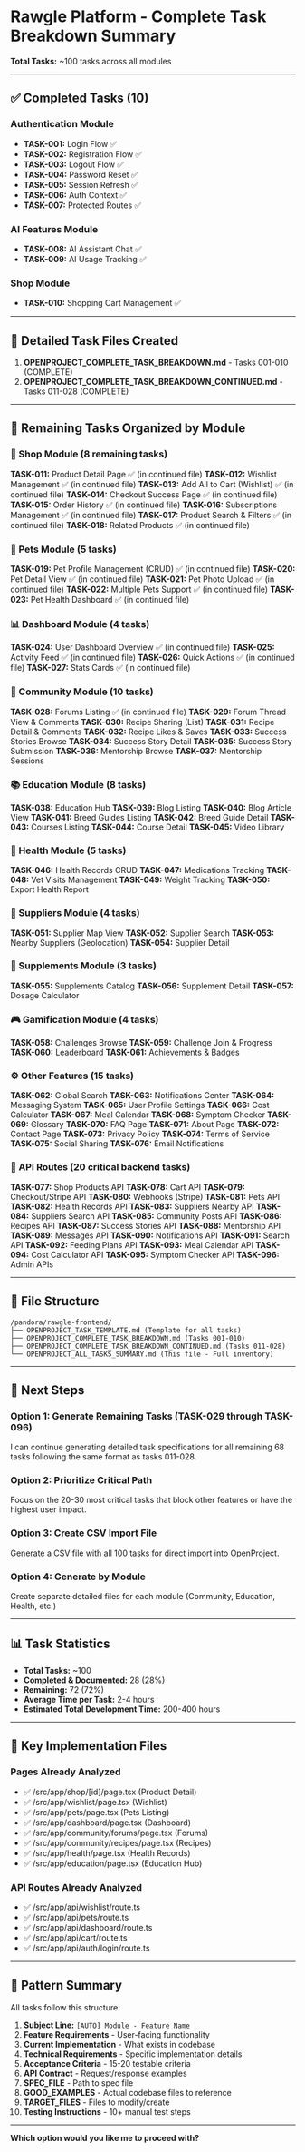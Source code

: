 # Rawgle Platform - Complete Task Breakdown Summary

**Total Tasks:** ~100 tasks across all modules

---

## ✅ Completed Tasks (10)

### Authentication Module
- **TASK-001:** Login Flow ✅
- **TASK-002:** Registration Flow ✅
- **TASK-003:** Logout Flow ✅
- **TASK-004:** Password Reset ✅
- **TASK-005:** Session Refresh ✅
- **TASK-006:** Auth Context ✅
- **TASK-007:** Protected Routes ✅

### AI Features Module
- **TASK-008:** AI Assistant Chat ✅
- **TASK-009:** AI Usage Tracking ✅

### Shop Module
- **TASK-010:** Shopping Cart Management ✅

---

## 📝 Detailed Task Files Created

1. **OPENPROJECT_COMPLETE_TASK_BREAKDOWN.md** - Tasks 001-010 (COMPLETE)
2. **OPENPROJECT_COMPLETE_TASK_BREAKDOWN_CONTINUED.md** - Tasks 011-028 (COMPLETE)

---

## 🎯 Remaining Tasks Organized by Module

### 🛒 Shop Module (8 remaining tasks)

**TASK-011:** Product Detail Page ✅ (in continued file)
**TASK-012:** Wishlist Management ✅ (in continued file)
**TASK-013:** Add All to Cart (Wishlist) ✅ (in continued file)
**TASK-014:** Checkout Success Page ✅ (in continued file)
**TASK-015:** Order History ✅ (in continued file)
**TASK-016:** Subscriptions Management ✅ (in continued file)
**TASK-017:** Product Search & Filters ✅ (in continued file)
**TASK-018:** Related Products ✅ (in continued file)

### 🐾 Pets Module (5 tasks)

**TASK-019:** Pet Profile Management (CRUD) ✅ (in continued file)
**TASK-020:** Pet Detail View ✅ (in continued file)
**TASK-021:** Pet Photo Upload ✅ (in continued file)
**TASK-022:** Multiple Pets Support ✅ (in continued file)
**TASK-023:** Pet Health Dashboard ✅ (in continued file)

### 📊 Dashboard Module (4 tasks)

**TASK-024:** User Dashboard Overview ✅ (in continued file)
**TASK-025:** Activity Feed ✅ (in continued file)
**TASK-026:** Quick Actions ✅ (in continued file)
**TASK-027:** Stats Cards ✅ (in continued file)

### 👥 Community Module (10 tasks)

**TASK-028:** Forums Listing ✅ (in continued file)
**TASK-029:** Forum Thread View & Comments
**TASK-030:** Recipe Sharing (List)
**TASK-031:** Recipe Detail & Comments
**TASK-032:** Recipe Likes & Saves
**TASK-033:** Success Stories Browse
**TASK-034:** Success Story Detail
**TASK-035:** Success Story Submission
**TASK-036:** Mentorship Browse
**TASK-037:** Mentorship Sessions

### 📚 Education Module (8 tasks)

**TASK-038:** Education Hub
**TASK-039:** Blog Listing
**TASK-040:** Blog Article View
**TASK-041:** Breed Guides Listing
**TASK-042:** Breed Guide Detail
**TASK-043:** Courses Listing
**TASK-044:** Course Detail
**TASK-045:** Video Library

### 🏥 Health Module (5 tasks)

**TASK-046:** Health Records CRUD
**TASK-047:** Medications Tracking
**TASK-048:** Vet Visits Management
**TASK-049:** Weight Tracking
**TASK-050:** Export Health Report

### 📍 Suppliers Module (4 tasks)

**TASK-051:** Supplier Map View
**TASK-052:** Supplier Search
**TASK-053:** Nearby Suppliers (Geolocation)
**TASK-054:** Supplier Detail

### 💊 Supplements Module (3 tasks)

**TASK-055:** Supplements Catalog
**TASK-056:** Supplement Detail
**TASK-057:** Dosage Calculator

### 🎮 Gamification Module (4 tasks)

**TASK-058:** Challenges Browse
**TASK-059:** Challenge Join & Progress
**TASK-060:** Leaderboard
**TASK-061:** Achievements & Badges

### ⚙️ Other Features (15 tasks)

**TASK-062:** Global Search
**TASK-063:** Notifications Center
**TASK-064:** Messaging System
**TASK-065:** User Profile Settings
**TASK-066:** Cost Calculator
**TASK-067:** Meal Calendar
**TASK-068:** Symptom Checker
**TASK-069:** Glossary
**TASK-070:** FAQ Page
**TASK-071:** About Page
**TASK-072:** Contact Page
**TASK-073:** Privacy Policy
**TASK-074:** Terms of Service
**TASK-075:** Social Sharing
**TASK-076:** Email Notifications

### 🔌 API Routes (20 critical backend tasks)

**TASK-077:** Shop Products API
**TASK-078:** Cart API
**TASK-079:** Checkout/Stripe API
**TASK-080:** Webhooks (Stripe)
**TASK-081:** Pets API
**TASK-082:** Health Records API
**TASK-083:** Suppliers Nearby API
**TASK-084:** Suppliers Search API
**TASK-085:** Community Posts API
**TASK-086:** Recipes API
**TASK-087:** Success Stories API
**TASK-088:** Mentorship API
**TASK-089:** Messages API
**TASK-090:** Notifications API
**TASK-091:** Search API
**TASK-092:** Feeding Plans API
**TASK-093:** Meal Calendar API
**TASK-094:** Cost Calculator API
**TASK-095:** Symptom Checker API
**TASK-096:** Admin APIs

---

## 📁 File Structure

```
/pandora/rawgle-frontend/
├── OPENPROJECT_TASK_TEMPLATE.md (Template for all tasks)
├── OPENPROJECT_COMPLETE_TASK_BREAKDOWN.md (Tasks 001-010)
├── OPENPROJECT_COMPLETE_TASK_BREAKDOWN_CONTINUED.md (Tasks 011-028)
└── OPENPROJECT_ALL_TASKS_SUMMARY.md (This file - Full inventory)
```

---

## 🎯 Next Steps

### Option 1: Generate Remaining Tasks (TASK-029 through TASK-096)
I can continue generating detailed task specifications for all remaining 68 tasks following the same format as tasks 011-028.

### Option 2: Prioritize Critical Path
Focus on the 20-30 most critical tasks that block other features or have the highest user impact.

### Option 3: Create CSV Import File
Generate a CSV file with all 100 tasks for direct import into OpenProject.

### Option 4: Generate by Module
Create separate detailed files for each module (Community, Education, Health, etc.)

---

## 📊 Task Statistics

- **Total Tasks:** ~100
- **Completed & Documented:** 28 (28%)
- **Remaining:** 72 (72%)
- **Average Time per Task:** 2-4 hours
- **Estimated Total Development Time:** 200-400 hours

---

## 🔑 Key Implementation Files

### Pages Already Analyzed
- ✅ /src/app/shop/[id]/page.tsx (Product Detail)
- ✅ /src/app/wishlist/page.tsx (Wishlist)
- ✅ /src/app/pets/page.tsx (Pets Listing)
- ✅ /src/app/dashboard/page.tsx (Dashboard)
- ✅ /src/app/community/forums/page.tsx (Forums)
- ✅ /src/app/community/recipes/page.tsx (Recipes)
- ✅ /src/app/health/page.tsx (Health Records)
- ✅ /src/app/education/page.tsx (Education Hub)

### API Routes Already Analyzed
- ✅ /src/app/api/wishlist/route.ts
- ✅ /src/app/api/pets/route.ts
- ✅ /src/app/api/dashboard/route.ts
- ✅ /src/app/api/cart/route.ts
- ✅ /src/app/api/auth/login/route.ts

---

## 🎨 Pattern Summary

All tasks follow this structure:

1. **Subject Line:** `[AUTO] Module - Feature Name`
2. **Feature Requirements** - User-facing functionality
3. **Current Implementation** - What exists in codebase
4. **Technical Requirements** - Specific implementation details
5. **Acceptance Criteria** - 15-20 testable criteria
6. **API Contract** - Request/response examples
7. **SPEC_FILE** - Path to spec file
8. **GOOD_EXAMPLES** - Actual codebase files to reference
9. **TARGET_FILES** - Files to modify/create
10. **Testing Instructions** - 10+ manual test steps

---

**Which option would you like me to proceed with?**
